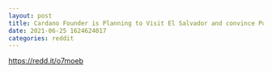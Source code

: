 ```yaml
--- 
layout: post 
title: Cardano Founder is Planning to Visit El Salvador and convince Politicans of Cardano 
date: 2021-06-25 1624624017 
categories: reddit 
--- 
```

https://redd.it/o7moeb